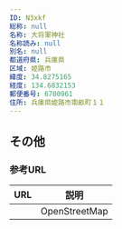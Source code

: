 ```yaml
---
ID: N3xkf
総称: null
名称: 大将軍神社
名称読み: null
別名: null
都道府県: 兵庫県
区域: 姫路市
緯度: 34.8275165
経度: 134.6832153
郵便番号: 6700961
住所: 兵庫県姫路市南畝町１１
---
```


## その他

### 参考URL

| URL | 説明          |
| --- | ------------- |
|     | OpenStreetMap |
